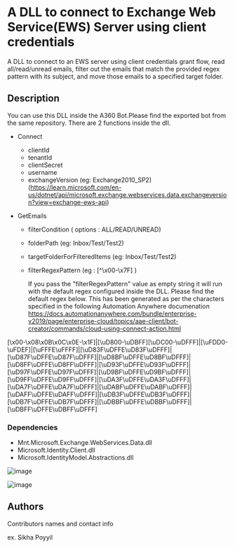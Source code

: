 # A DLL to connect to Exchange Web Service(EWS) Server using client credentials


A DLL to connect to an EWS server using client credentials grant flow, read all/read/unread emails, filter out the emails that match the provided regex pattern with its subject, and move those emails to a specified target folder.

## Description

You can use this DLL inside the A360 Bot.Please find the exported bot from the same repository.
There are 2 functions inside the dll.

* Connect
    * clientId
    * tenantId
    * clientSecret
    * username
    * exchangeVersion (eg: Exchange2010_SP2)
                      (https://learn.microsoft.com/en-us/dotnet/api/microsoft.exchange.webservices.data.exchangeversion?view=exchange-ews-api)

* GetEmails
    * filterCondition ( options : ALL/READ/UNREAD)
    * folderPath   (eg: Inbox/Test/Test2)
    * targetFolderForFilteredItems  (eg: Inbox/Test/Test2)
    * filterRegexPattern   (eg : [^\x00-\x7F] )


       If you pass the "filterRegexPattern" value as empty string it will run with the default regex configured inside the DLL. Please find the default regex below. This has been generated as per the characters specified in the following Automation Anywhere documenation https://docs.automationanywhere.com/bundle/enterprise-v2019/page/enterprise-cloud/topics/aae-client/bot-creator/commands/cloud-using-connect-action.html

[\x00-\x08\x0B\x0C\x0E-\x1F]|[\uD800-\uDBFF][\uDC00-\uDFFF]|[\uFDD0-\uFDEF]|[\uFFFE\uFFFF]|[\uD83F\uDFFE\uD83F\uDFFF]|[\uD87F\uDFFE\uD87F\uDFFF]|[\uD8BF\uDFFE\uD8BF\uDFFF]|[\uD8FF\uDFFE\uD8FF\uDFFF]|[\uD93F\uDFFE\uD93F\uDFFF]|[\uD97F\uDFFE\uD97F\uDFFF]|[\uD9BF\uDFFE\uD9BF\uDFFF]|[\uD9FF\uDFFE\uD9FF\uDFFF]|[\uDA3F\uDFFE\uDA3F\uDFFF]|[\uDA7F\uDFFE\uDA7F\uDFFF]|[\uDABF\uDFFE\uDABF\uDFFF]|[\uDAFF\uDFFE\uDAFF\uDFFF]|[\uDB3F\uDFFE\uDB3F\uDFFF]|[\uDB7F\uDFFE\uDB7F\uDFFF]|[\uDBBF\uDFFE\uDBBF\uDFFF]|[\uDBFF\uDFFE\uDBFF\uDFFF]

      
### Dependencies

* Mnt.Microsoft.Exchange.WebServices.Data.dll
* Microsoft.Identity.Client.dll
* Microsoft.IdentityModel.Abstractions.dll



![image](https://github.com/user-attachments/assets/5208eb4a-e90c-41dc-9fdc-df62d38368f2)


![image](https://github.com/user-attachments/assets/d45877ef-6fe9-435f-ad08-8cb768bebe74)



## Authors

Contributors names and contact info

ex. Sikha Poyyil 
